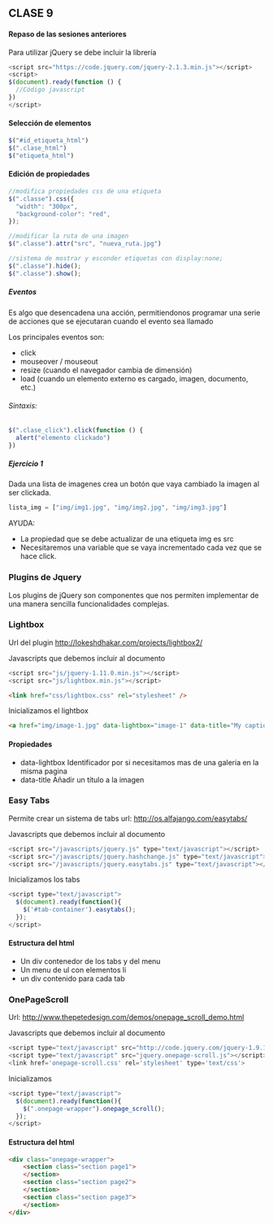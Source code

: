 ## CLASE 9

#### Repaso de las sesiones anteriores

Para utilizar jQuery se debe incluir la librería
```javascript
<script src="https://code.jquery.com/jquery-2.1.3.min.js"></script>
<script>
$(document).ready(function () {
  //Código javascript 
})
</script>
```

#### Selección de elementos

```javascript
$("#id_etiqueta_html")
$(".clase_html")
$("etiqueta_html")
```

#### Edición de propiedades
```javascript
//modifica propiedades css de una etiqueta
$(".classe").css({
  "width": "300px",
  "background-color": "red",
});

//modificar la ruta de una imagen
$(".classe").attr("src", "nueva_ruta.jpg")

//sistema de mostrar y esconder etiquetas con display:none;
$(".classe").hide();
$(".classe").show();
```

##### Eventos
Es algo que desencadena una acción, permitiendonos programar una serie de acciones que se ejecutaran cuando el evento sea llamado

Los principales eventos son:
- click
- mouseover / mouseout
- resize (cuando el navegador cambia de dimensión) 
- load (cuando un elemento externo es cargado, imagen, documento, etc.)

###### Sintaxis:
```javascript
$(".clase_click").click(function () {
  alert("elemento clickado")
})
```
##### Ejercicio 1
Dada una lista de imagenes crea un botón que vaya cambiado la imagen al ser clickada.
```javascript
lista_img = ["img/img1.jpg", "img/img2.jpg", "img/img3.jpg"]
```
AYUDA: 
 - La propiedad que se debe actualizar de una etiqueta img es src
 - Necesitaremos una variable que se vaya incrementado cada vez que se hace click.


### Plugins de Jquery
Los plugins de jQuery son componentes que nos permiten implementar de una manera sencilla funcionalidades complejas.

### Lightbox

Url del plugin
http://lokeshdhakar.com/projects/lightbox2/

Javascripts que debemos incluir al documento
```javascript
<script src="js/jquery-1.11.0.min.js"></script>
<script src="js/lightbox.min.js"></script>
```
```html
<link href="css/lightbox.css" rel="stylesheet" />
```
Inicializamos el lightbox
```html
<a href="img/image-1.jpg" data-lightbox="image-1" data-title="My caption">Image #1</a>
```

#### Propiedades

- data-lightbox Identificador por si necesitamos mas de una galeria en la misma pagina
- data-title Añadir un título a la imagen

### Easy Tabs

Permite crear un sistema de tabs
url: http://os.alfajango.com/easytabs/

Javascripts que debemos incluir al documento
```javascript
<script src="/javascripts/jquery.js" type="text/javascript"></script> 
<script src="/javascripts/jquery.hashchange.js" type="text/javascript"></script> 
<script src="/javascripts/jquery.easytabs.js" type="text/javascript"></script>  

```

Inicializamos los tabs
```javascript
<script type="text/javascript"> 
  $(document).ready(function(){ 
    $('#tab-container').easytabs(); 
  });
</script>
```

#### Estructura del html
- Un div contenedor de los tabs y del menu
- Un menu de ul con elementos li
- un div contenido para cada tab


### OnePageScroll
Url: http://www.thepetedesign.com/demos/onepage_scroll_demo.html


Javascripts que debemos incluir al documento
```javascript
<script type="text/javascript" src="http://code.jquery.com/jquery-1.9.1.js"></script>
<script type="text/javascript" src="jquery.onepage-scroll.js"></script>
<link href='onepage-scroll.css' rel='stylesheet' type='text/css'>
```

Inicializamos
```javascript
<script type="text/javascript"> 
  $(document).ready(function(){ 
    $(".onepage-wrapper").onepage_scroll(); 
  });
</script>
```

#### Estructura del html
```html
<div class="onepage-wrapper">
    <section class="section page1">
    </section>
    <section class="section page2">
    </section>
    <section class="section page3">
    </section>
</div>
```

